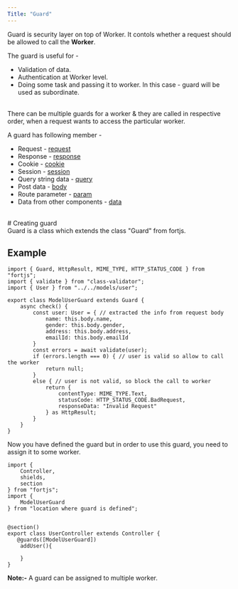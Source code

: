 ```yaml
---
Title: "Guard"
---
```


Guard is security layer on top of Worker. It contols whether a request should be allowed to call the **Worker**.

The guard is useful for - 
* Validation of data. 
* Authentication at Worker level.
* Doing some task and passing it to worker. In this case - guard will be used as subordinate.

<br>
There can be multiple guards for a worker & they are called in respective order, when a request wants to access the particular worker.

A guard has following member - 

* Request - [request](http-request)
* Response - [response](http-response)
* Cookie - [cookie](cookie)
* Session - [session](session)
* Query string data - [query](query)
* Post data - [body](body)
* Route parameter -  [param](param)
* Data from other components - [data](data)

<br>
# Creating guard

<br>
Guard is a class which extends the class "Guard" from fortjs.


## Example

```
import { Guard, HttpResult, MIME_TYPE, HTTP_STATUS_CODE } from "fortjs";
import { validate } from "class-validator";
import { User } from "../../models/user";

export class ModelUserGuard extends Guard {
    async check() {
        const user: User = { // extracted the info from request body
            name: this.body.name,
            gender: this.body.gender,
            address: this.body.address,
            emailId: this.body.emailId
        }
        const errors = await validate(user);
        if (errors.length === 0) { // user is valid so allow to call the worker
            return null;
        }
        else { // user is not valid, so block the call to worker
            return {
                contentType: MIME_TYPE.Text,
                statusCode: HTTP_STATUS_CODE.BadRequest,
                responseData: "Invalid Request"
            } as HttpResult;
        }
    }
}
```

Now you have defined the guard but in order to use this guard, you need to assign it to some worker.

```
import {
    Controller,
    shields,
    section
} from "fortjs";
import {
    ModelUserGuard
} from "location where guard is defined";


@section()
export class UserController extends Controller {
   @guards([ModelUserGuard])
    addUser(){
        
    }
}
```

**Note:-** A guard can be assigned to multiple worker.